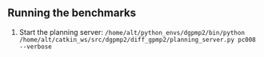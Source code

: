 ## Running the benchmarks

1. Start the planning server: `/home/alt/python_envs/dgpmp2/bin/python /home/alt/catkin_ws/src/dgpmp2/diff_gpmp2/planning_server.py pc008 --verbose`